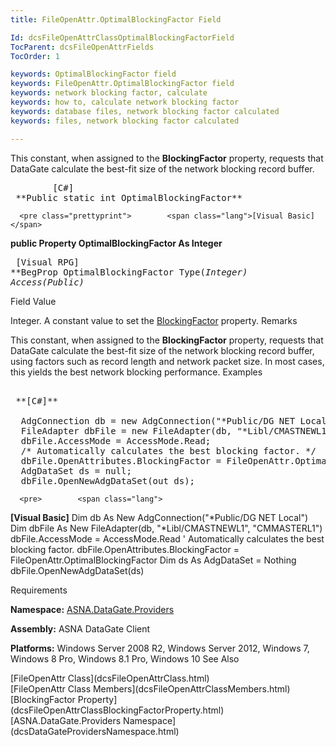 ```yaml
---
title: FileOpenAttr.OptimalBlockingFactor Field

Id: dcsFileOpenAttrClassOptimalBlockingFactorField
TocParent: dcsFileOpenAttrFields
TocOrder: 1

keywords: OptimalBlockingFactor field
keywords: FileOpenAttr.OptimalBlockingFactor field
keywords: network blocking factor, calculate
keywords: how to, calculate network blocking factor
keywords: database files, network blocking factor calculated
keywords: files, network blocking factor calculated

---
```


This constant, when assigned to the **BlockingFactor** property, requests that DataGate calculate the best-fit size of the network blocking record buffer.
<pre class="prettyprint">        <span class="lang">[C#]</span>
 **Public static int OptimalBlockingFactor**  </pre>
      <pre class="prettyprint">        <span class="lang">[Visual Basic] </span>
 **public Property OptimalBlockingFactor As Integer**  </pre>
      <pre class="prettyprint">        <span class="lang">[Visual RPG]</span>
 **BegProp OptimalBlockingFactor Type(*Integer) Access(*Public)** 
      </pre>

Field
 Value

Integer. A constant value to set the [ BlockingFactor](dcsFileOpenAttrClassBlockingFactorProperty.html) property.
Remarks

This constant, when assigned to the **BlockingFactor** property, requests that DataGate calculate the best-fit size of the network blocking record buffer, using factors such as record length and network packet size. In most cases, this yields the best network blocking performance.
Examples

<pre>        <span class="lang">
 **[C#]** 
        </span>
  AdgConnection db = new AdgConnection("*Public/DG NET Local");
  FileAdapter dbFile = new FileAdapter(db, "*Libl/CMASTNEWL1", "CMMASTERL1");
  dbFile.AccessMode = AccessMode.Read;
  /* Automatically calculates the best blocking factor. */
  dbFile.OpenAttributes.BlockingFactor = FileOpenAttr.OptimalBlockingFactor;
  AdgDataSet ds = null;
  dbFile.OpenNewAdgDataSet(out ds);</pre>
      <pre>        <span class="lang">
 **[Visual Basic]** 
        </span>
  Dim db As New AdgConnection("*Public/DG NET Local")
  Dim dbFile As New FileAdapter(db, "*Libl/CMASTNEWL1", "CMMASTERL1")
  dbFile.AccessMode = AccessMode.Read
  ' Automatically calculates the best blocking factor. 
  dbFile.OpenAttributes.BlockingFactor = FileOpenAttr.OptimalBlockingFactor
  Dim ds As AdgDataSet = Nothing
  dbFile.OpenNewAdgDataSet(ds)
</pre>

Requirements

**Namespace:** [ ASNA.DataGate.Providers](dcsDataGateProvidersNamespace.html) 

**Assembly:** ASNA DataGate Client

**Platforms:** Windows Server 2008 R2, Windows Server 2012, Windows 7, Windows 8 Pro, Windows 8.1 Pro, Windows 10
See Also

<dl />
      [FileOpenAttr Class](dcsFileOpenAttrClass.html)
      <br />
      [FileOpenAttr Class Members](dcsFileOpenAttrClassMembers.html)
      <br />
      [BlockingFactor Property](dcsFileOpenAttrClassBlockingFactorProperty.html)
      <br />
      [ASNA.DataGate.Providers 
					Namespace](dcsDataGateProvidersNamespace.html)

